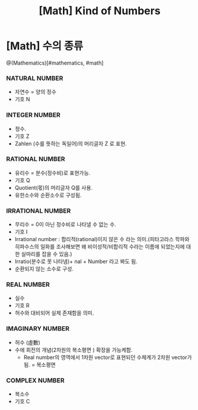 ﻿---
title:  "[Math] Kind of Numbers"
categories: 
  - Mathematics
last_modified_at: 2018-03-22
toc: true
tags: 
  - Mathematics
---
# [Math] 수의 종류

@(Mathematics)[#mathematics, #math]

### NATURAL NUMBER

* 자연수 = 양의 정수  
* 기호 N

### INTEGER NUMBER 

* 정수.
* 기호 Z
* Zahlen (수를 뜻하는 독일어)의 머리글자 Z 로 표현.

### RATIONAL NUMBER

* 유리수 = 분수(정수비)로 표현가능.
* 기호 Q
* Quotient(몫)의 머리글자 Q를 사용.
* 유한소수와 순환소수로 구성됨.

### IRRATIONAL NUMBER

* 무리수 = 0이 아닌 정수비로 나타낼 수 없는 수.
* 기호 I
* Irrational number : 합리적(rational)이지 않은 수 라는 의미.(피타고라스 학파와 히파수스의 일화를 조사해보면 왜 비이성적/비합리적 수라는 이름에 되었는지에 대한 실마리를 잡을 수 있음.)
* Irratio(분수로 못 나타냄)+ nal + Number 라고 봐도 됨.
* 순환되지 않는 소수로 구성.

### REAL NUMBER

* 실수
* 기호 R
* 허수와 대비되어 실제 존재함을 의미.

### IMAGINARY NUMBER

* 허수 (虛數)
* 수에 회전의 개념(2차원의 복소평면 ) 확장을 가능케함.
  * Real number의 영역에서 1차원 vector로 표현되던 수체계가 2차원 vector가 됨. = 복소평면

### COMPLEX NUMBER

* 복소수
* 기호 C
